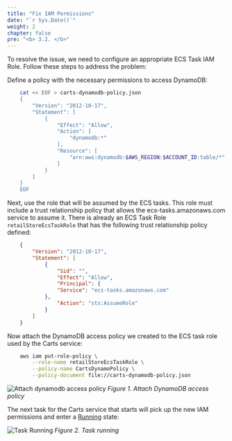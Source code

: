 ```yaml
---
title: "Fix IAM Permissions"
date: "`r Sys.Date()`"
weight: 2
chapter: false
pre: "<b> 3.2. </b>"
---
```


To resolve the issue, we need to configure an appropriate ECS Task IAM Role. Follow these steps to address the problem:

Define a policy with the necessary permissions to access DynamoDB:
```bash
    cat << EOF > carts-dynamodb-policy.json
    {
        "Version": "2012-10-17",
        "Statement": [
            {
                "Effect": "Allow",
                "Action": [
                    "dynamodb:*"
                ],
                "Resource": [
                    "arn:aws:dynamodb:$AWS_REGION:$ACCOUNT_ID:table/*"
                ]
            }
        ]
    }
    EOF
```
    

Next, use the role that will be assumed by the ECS tasks. This role must include a trust relationship policy that allows the ecs-tasks.amazonaws.com service to assume it. There is already an ECS Task Role `retailStoreEcsTaskRole` that has the following trust relationship policy defined:

```json
    {
        "Version": "2012-10-17",
        "Statement": [
            {
                "Sid": "",
                "Effect": "Allow",
                "Principal": {
                "Service": "ecs-tasks.amazonaws.com"
            },
                "Action": "sts:AssumeRole"
            }
        ]
    }
```

Now attach the DynamoDB access policy we created to the ECS task role used by the Carts service:

```bash
    aws iam put-role-policy \
        --role-name retailStoreEcsTaskRole \
        --policy-name CartsDynamoPolicy \
        --policy-document file://carts-dynamodb-policy.json
```

![Attach dynamodb access policy](/images/3-iam-roles/3.2-fix-iam-permissionsimage.png)
*Figure 1. Attach DynamoDB access policy*

The next task for the Carts service that starts will pick up the new IAM permissions and enter a [Running](https://console.aws.amazon.com/ecs/v2/clusters/retail-store-ecs-cluster/services/carts/tasks) state:

![Task Running](/images/3-iam-roles/3.2-fix-iam-permissionsimage-1.png)
*Figure 2. Task running*